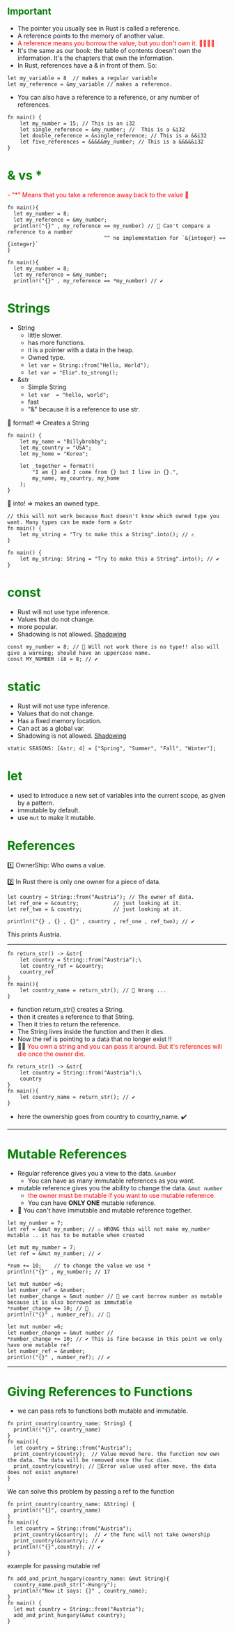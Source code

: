 ## <font color="green">Important</font>

- The pointer you usually see in Rust is called a reference.
- A reference points to the memory of another value.
- <font color="red">A reference means you borrow the value, but you don't own it. 🦀🦀🦀🦀</font>
- It's the same as our book: the table of contents doesn't own the information. It's the chapters that own the information.
- In Rust, references have a & in front of them. So:

```
let my_variable = 8  // makes a regular variable
let my_reference = &my_variable // makes a reference.
```

- You can also have a reference to a reference, or any number of references.

```
fn main() {
    let my_number = 15; // This is an i32
    let single_reference = &my_number; //  This is a &i32
    let double_reference = &single_reference; // This is a &&i32
    let five_references = &&&&&my_number; // This is a &&&&&i32
}
```

# <font color="green">& vs \*</font>

<font color="red"> - "\*" Means that you take a reference away back to the value 🦀</font>

```
fn main(){
  let my_number = 8;
  let my_reference = &my_number;
  println!("{}" , my_reference == my_number) // 🛑 Can't compare a reference to a number
                               ^^ no implementation for `&{integer} == {integer}`
}
```

```
fn main(){
  let my_number = 8;
  let my_reference = &my_number;
  println!("{}" , my_reference == *my_number) // ✔️

```

# <font color="green"> Strings </font>

- String
  - little slower.
  - has more functions.
  - it is a pointer with a data in the heap.
  - Owned type.
  - `let var = String::from("Hello, World");`
  - `let var = "Elie".to_strong();`
- &str
  - Simple String
  - `let var  = "hello, world";`
  - fast
  - "&" because it is a reference to use str.

🚀 format! => Creates a String

```
fn main() {
    let my_name = "Billybrobby";
    let my_country = "USA";
    let my_home = "Korea";

    let _together = format!(
        "I am {} and I come from {} but I live in {}.",
        my_name, my_country, my_home
    );
}
```

🚀 into! => makes an owned type.

```
// this will not work because Rust doesn't know which owned type you want. Many types can be made form a &str
fn main() {
    let my_string = "Try to make this a String".into(); // ⚠️
}
```

```
fn main() {
    let my_string: String = "Try to make this a String".into(); // ✔️
}
```

# <font color="green">const</font>

- Rust will not use type inference.
- Values that do not change.
- more popular.
- Shadowing is not allowed. [Shadowing](shadowing.md)

```
const my_number = 8; // 🛑 Will not work there is no type!! also will give a warning; should have an uppercase name.
const MY_NUMBER :i8 = 8; // ✔️
```

# <font color="green">static</font>

- Rust will not use type inference.
- Values that do not change.
- Has a fixed memory location.
- Can act as a global var.
- Shadowing is not allowed. [Shadowing](shadowing.md)

```
static SEASONS: [&str; 4] = ["Spring", "Summer", "Fall", "Winter"];
```

# <font color="green">let</font>

- used to introduce a new set of variables into the current scope, as given by a pattern.
- immutable by default.
- use `mut` to make it mutable.

# <font color="green">References </font>

1️⃣ OwnerShip: Who owns a value.

2️⃣ In Rust there is only one owner for a piece of data.

```
let country = String::from("Austria"); // The owner of data.
let ref_one = &country;           // just looking at it.
let ref_two = & country;          // just looking at it.

println!("{} , {} , {}" , country , ref_one , ref_two); // ✔️
```

This prints Austria.

---

```
fn return_str() -> &str{
    let country = String::from("Austria");\
    let country_ref = &country;
    country_ref
}
fn main(){
    let country_name = return_str(); // 🛑 Wrong ...
}
```

- function return_str() creates a String.
- then it creates a reference to that String.
- Then it tries to return the reference.
- The String lives inside the function and then it dies.
- Now the ref is pointing to a data that no longer exist !!
- 🦀🦀<font color="red"> You own a string and you can pass it around. But it's references will die once the owner die. </font>

```
fn return_str() -> &str{
    let country = String::from("Austria");\
    country
}
fn main(){
    let country_name = return_str(); // ✔️
}
```

- here the ownership goes from country to country_name. ✔️

---

# <font color="green">Mutable References</font>

- Regular reference gives you a view to the data. `&number`
  - You can have as many immutable references as you want.
- mutable reference gives you the ability to change the data. `&mut number`
  - <font color="red"> the owner must be mutable if you want to use mutable reference. </font>
  - You can have **ONLY ONE** mutable reference.
- 📝 You can't have immutable and mutable reference together.

```
let my_number = 7;
let ref = &mut my_number; // ⚠️ WRONG this will not make my_number mutable .. it has to be mutable when created
```

```
let mut my_number = 7;
let ref = &mut my_number; // ✔️

*num += 10;    // to change the value we use *
println!("{}" , my_number); // 17
```

```
let mut number =6;
let number_ref = &number;
let number_change = &mut number // 🛑 we cant borrow number as mutable because it is also borrowed as immutable
*number_change += 10; // 🛑
println!("{}" , number_ref); // 🛑
```

```
let mut number =6;
let number_change = &mut number //
*number_change += 10; // ✔️ This is fine because in this point we only have one mutable ref
let number_ref = &number;
println!("{}" , number_ref); // ✔️
```

---

# <font color="Green"> Giving References to Functions </font>

- we can pass refs to functions both mutable and immutable.

```
fn print_country(country_name: String) {
  println!("{}", country_name)
}
fn main(){
  let country = String::from("Austria");
  print_country(country);  // Value moved here. the function now own the data. The data will be removed once the fuc dies.
  print_country(country); // 🛑Error value used after move. the data does not exist anymore!
}
```

We can solve this problem by passing a ref to the function

```
fn print_country(country_name: &String) {
  println!("{}", country_name)
}
fn main(){
  let country = String::from("Austria");
  print_country(&country);  // ✔️ the func will not take ownership
  print_country(&country); // ✔️
  println!("{}",country); // ✔️
}
```

example for passing mutable ref

```
fn add_and_print_hungary(country_name: &mut String){
  country_name.push_str("-Hungry");
  println!("Now it says: {}" , country_name);
}
fn main() {
  let mut country = String::from("Austria");
  add_and_print_hungary(&mut country);
}
```
